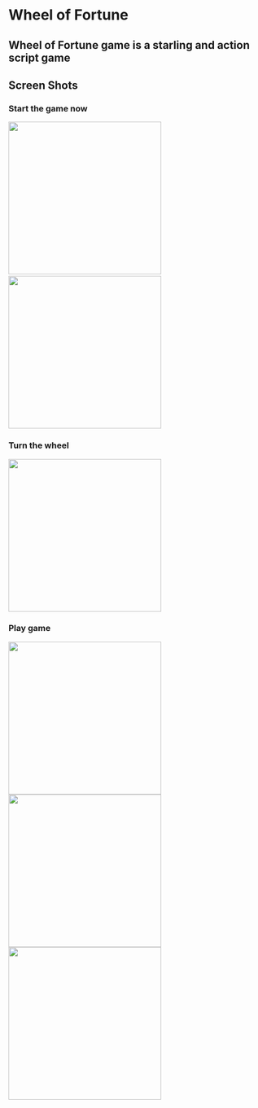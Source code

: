 # Wheel of Fortune
## Wheel of Fortune game is a starling and action script game

## Screen Shots

### Start the game now

<img src="https://i.ibb.co/BzWHrWB/Screen-Shot-2021-03-15-at-15-21-14.png" width="300">&nbsp;&nbsp;&nbsp;<img src="https://i.ibb.co/d0Ch823/Screen-Shot-2021-03-15-at-15-21-35.png" width="300">

### Turn the wheel

<img src="https://i.ibb.co/BtD1F35/Screen-Shot-2021-03-15-at-15-21-54.png" width="300">

### Play game

<img src="https://i.ibb.co/ZzPLxxK/Screen-Shot-2021-03-15-at-15-22-11.png" width="300">

<img src="https://i.ibb.co/W3bMwNy/Screen-Shot-2021-03-15-at-15-40-36.png" width="300">
<img src="https://i.ibb.co/LPnCnpM/Screen-Shot-2021-03-15-at-15-42-09.png" width="300">
